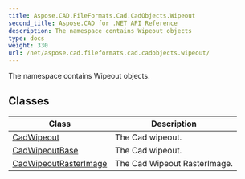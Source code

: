 ```yaml
---
title: Aspose.CAD.FileFormats.Cad.CadObjects.Wipeout
second_title: Aspose.CAD for .NET API Reference
description: The namespace contains Wipeout objects
type: docs
weight: 330
url: /net/aspose.cad.fileformats.cad.cadobjects.wipeout/
---
```

The namespace contains Wipeout objects.

## Classes

| Class | Description |
| --- | --- |
| [CadWipeout](./cadwipeout/) | The Cad wipeout. |
| [CadWipeoutBase](./cadwipeoutbase/) | The Cad wipeout. |
| [CadWipeoutRasterImage](./cadwipeoutrasterimage/) | The Cad Wipeout RasterImage. |


